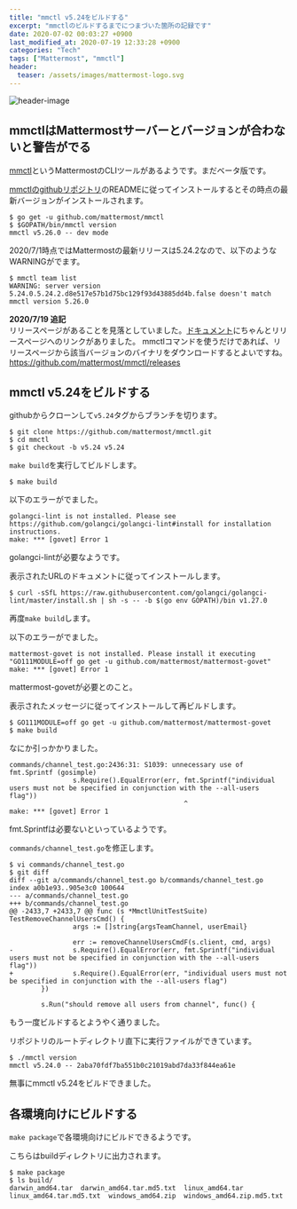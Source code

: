 ```yaml
---
title: "mmctl v5.24をビルドする"
excerpt: "mmctlのビルドするまでにつまづいた箇所の記録です"
date: 2020-07-02 00:03:27 +0900
last_modified_at: 2020-07-19 12:33:28 +0900
categories: "Tech"
tags: ["Mattermost", "mmctl"]
header:
  teaser: /assets/images/mattermost-logo.svg
---
```


![header-image](assets/images/mattermost-logo.svg)

## mmctlはMattermostサーバーとバージョンが合わないと警告がでる

[mmctl](https://docs.mattermost.com/administration/mmctl-cli-tool.html)というMattermostのCLIツールがあるようです。まだベータ版です。

[mmctlのgithubリポジトリ](https://github.com/mattermost/mmctl)のREADMEに従ってインストールするとその時点の最新バージョンがインストールされます。

```
$ go get -u github.com/mattermost/mmctl
$ $GOPATH/bin/mmctl version
mmctl v5.26.0 -- dev mode
```

2020/7/1時点ではMattermostの最新リリースは5.24.2なので、以下のようなWARNINGがでます。

```
$ mmctl team list
WARNING: server version 5.24.0.5.24.2.d8e517e57b1d75bc129f93d43885dd4b.false doesn't match mmctl version 5.26.0
```

**2020/7/19 追記**  
リリースページがあることを見落としていました。[ドキュメント](https://docs.mattermost.com/administration/mmctl-cli-tool.html#installing-mmctl)にちゃんとリリースページへのリンクがありました。
mmctlコマンドを使うだけであれば、リリースページから該当バージョンのバイナリをダウンロードするとよいですね。
<https://github.com/mattermost/mmctl/releases>

## mmctl v5.24をビルドする

githubからクローンして`v5.24`タグからブランチを切ります。

```
$ git clone https://github.com/mattermost/mmctl.git
$ cd mmctl
$ git checkout -b v5.24 v5.24
```

`make build`を実行してビルドします。

```
$ make build
```

以下のエラーがでました。

```
golangci-lint is not installed. Please see https://github.com/golangci/golangci-lint#install for installation instructions.
make: *** [govet] Error 1
```

golangci-lintが必要なようです。

表示されたURLのドキュメントに従ってインストールします。

```
$ curl -sSfL https://raw.githubusercontent.com/golangci/golangci-lint/master/install.sh | sh -s -- -b $(go env GOPATH)/bin v1.27.0
```

再度`make build`します。

以下のエラーがでました。

```
mattermost-govet is not installed. Please install it executing "GO111MODULE=off go get -u github.com/mattermost/mattermost-govet"
make: *** [govet] Error 1
```

mattermost-govetが必要とのこと。

表示されたメッセージに従ってインストールして再ビルドします。

```
$ GO111MODULE=off go get -u github.com/mattermost/mattermost-govet
$ make build
```

なにか引っかかりました。

```
commands/channel_test.go:2436:31: S1039: unnecessary use of fmt.Sprintf (gosimple)
                s.Require().EqualError(err, fmt.Sprintf("individual users must not be specified in conjunction with the --all-users flag"))
                                            ^
make: *** [govet] Error 1
```

fmt.Sprintfは必要ないといっているようです。

`commands/channel_test.go`を修正します。

```
$ vi commands/channel_test.go
$ git diff
diff --git a/commands/channel_test.go b/commands/channel_test.go
index a0b1e93..905e3c0 100644
--- a/commands/channel_test.go
+++ b/commands/channel_test.go
@@ -2433,7 +2433,7 @@ func (s *MmctlUnitTestSuite) TestRemoveChannelUsersCmd() {
                args := []string{argsTeamChannel, userEmail}

                err := removeChannelUsersCmdF(s.client, cmd, args)
-               s.Require().EqualError(err, fmt.Sprintf("individual users must not be specified in conjunction with the --all-users flag"))
+               s.Require().EqualError(err, "individual users must not be specified in conjunction with the --all-users flag")
        })

        s.Run("should remove all users from channel", func() {
```

もう一度ビルドするとようやく通りました。

リポジトリのルートディレクトリ直下に実行ファイルができています。

```
$ ./mmctl version
mmctl v5.24.0 -- 2aba70fdf7ba551b0c21019abd7da33f844ea61e
```

無事にmmctl v5.24をビルドできました。

## 各環境向けにビルドする

`make package`で各環境向けにビルドできるようです。

こちらはbuildディレクトリに出力されます。

```
$ make package
$ ls build/
darwin_amd64.tar  darwin_amd64.tar.md5.txt  linux_amd64.tar  linux_amd64.tar.md5.txt  windows_amd64.zip  windows_amd64.zip.md5.txt
```

